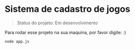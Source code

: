 <h1> Sistema de cadastro de jogos </h1>

> Status do projeto: Em desenvolvimento 

Para rodar esse projeto na sua maquina, por favor digite: 
:)
```
node app.js
```
